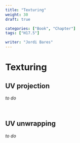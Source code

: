 ```yaml
---
title: "Texturing"
weight: 30
draft: true

categories: ["Book", "Chapter"]
tags: ["H17.5"]

writer: "Jordi Bares"
---
```

# Texturing

## UV projection

_to do_

<br/>

## UV unwrapping

_to do_


